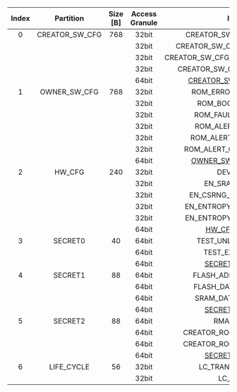 <!--
DO NOT EDIT THIS FILE DIRECTLY.
It has been generated with ./util/design/gen-otp-mmap.py
-->

|  Index  |   Partition    |  Size [B]  |  Access Granule  |                         Item                          |  Byte Address  |  Size [B]  |
|:-------:|:--------------:|:----------:|:----------------:|:-----------------------------------------------------:|:--------------:|:----------:|
|    0    | CREATOR_SW_CFG |    768     |      32bit       |                CREATOR_SW_CFG_AST_CFG                 |     0x000      |    256     |
|         |                |            |      32bit       |              CREATOR_SW_CFG_ROM_EXT_SKU               |     0x100      |     4      |
|         |                |            |      32bit       |           CREATOR_SW_CFG_USE_SW_RSA_VERIFY            |     0x104      |     4      |
|         |                |            |      32bit       |              CREATOR_SW_CFG_KEY_IS_VALID              |     0x108      |     8      |
|         |                |            |      64bit       | [CREATOR_SW_CFG_DIGEST](#Reg_creator_sw_cfg_digest_0) |     0x2F8      |     8      |
|    1    |  OWNER_SW_CFG  |    768     |      32bit       |                  ROM_ERROR_REPORTING                  |     0x300      |     4      |
|         |                |            |      32bit       |                   ROM_BOOTSTRAP_EN                    |     0x304      |     4      |
|         |                |            |      32bit       |                  ROM_FAULT_RESPONSE                   |     0x308      |     4      |
|         |                |            |      32bit       |                  ROM_ALERT_CLASS_EN                   |     0x30C      |     4      |
|         |                |            |      32bit       |                 ROM_ALERT_ESCALATION                  |     0x310      |     4      |
|         |                |            |      32bit       |               ROM_ALERT_CLASSIFICATION                |     0x314      |    128     |
|         |                |            |      64bit       |   [OWNER_SW_CFG_DIGEST](#Reg_owner_sw_cfg_digest_0)   |     0x5F8      |     8      |
|    2    |     HW_CFG     |    240     |      32bit       |                       DEVICE_ID                       |     0x600      |     32     |
|         |                |            |      32bit       |                    EN_SRAM_IFETCH                     |     0x620      |     1      |
|         |                |            |      32bit       |                 EN_CSRNG_SW_APP_READ                  |     0x621      |     1      |
|         |                |            |      32bit       |                EN_ENTROPY_SRC_FW_READ                 |     0x622      |     1      |
|         |                |            |      32bit       |                EN_ENTROPY_SRC_FW_OVER                 |     0x623      |     1      |
|         |                |            |      64bit       |         [HW_CFG_DIGEST](#Reg_hw_cfg_digest_0)         |     0x6E8      |     8      |
|    3    |    SECRET0     |     40     |      64bit       |                   TEST_UNLOCK_TOKEN                   |     0x6F0      |     16     |
|         |                |            |      64bit       |                    TEST_EXIT_TOKEN                    |     0x700      |     16     |
|         |                |            |      64bit       |        [SECRET0_DIGEST](#Reg_secret0_digest_0)        |     0x710      |     8      |
|    4    |    SECRET1     |     88     |      64bit       |                  FLASH_ADDR_KEY_SEED                  |     0x718      |     32     |
|         |                |            |      64bit       |                  FLASH_DATA_KEY_SEED                  |     0x738      |     32     |
|         |                |            |      64bit       |                  SRAM_DATA_KEY_SEED                   |     0x758      |     16     |
|         |                |            |      64bit       |        [SECRET1_DIGEST](#Reg_secret1_digest_0)        |     0x768      |     8      |
|    5    |    SECRET2     |     88     |      64bit       |                       RMA_TOKEN                       |     0x770      |     16     |
|         |                |            |      64bit       |                CREATOR_ROOT_KEY_SHARE0                |     0x780      |     32     |
|         |                |            |      64bit       |                CREATOR_ROOT_KEY_SHARE1                |     0x7A0      |     32     |
|         |                |            |      64bit       |        [SECRET2_DIGEST](#Reg_secret2_digest_0)        |     0x7C0      |     8      |
|    6    |   LIFE_CYCLE   |     56     |      32bit       |                   LC_TRANSITION_CNT                   |     0x7C8      |     32     |
|         |                |            |      32bit       |                       LC_STATE                        |     0x7E8      |     24     |